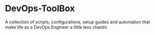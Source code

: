 # DevOps-ToolBox
A collection of scripts, configurations, setup guides and automation that make life as a DevOps Engineer a little less chaotic
